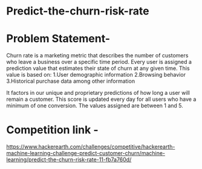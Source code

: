 # Predict-the-churn-risk-rate

# Problem Statement-

Churn rate is a marketing metric that describes the number of customers who leave a business over a specific time period.
Every user is assigned a prediction value that estimates their state of churn at any given time. This value is based on:
1.User demographic information
2.Browsing behavior
3.Historical purchase data among other information

It factors in our unique and proprietary predictions of how long a user will remain a customer. 
This score is updated every day for all users who have a minimum of one conversion. 
The values assigned are between 1 and 5.

# Competition link - 
https://www.hackerearth.com/challenges/competitive/hackerearth-machine-learning-challenge-predict-customer-churn/machine-learning/predict-the-churn-risk-rate-11-fb7a760d/
